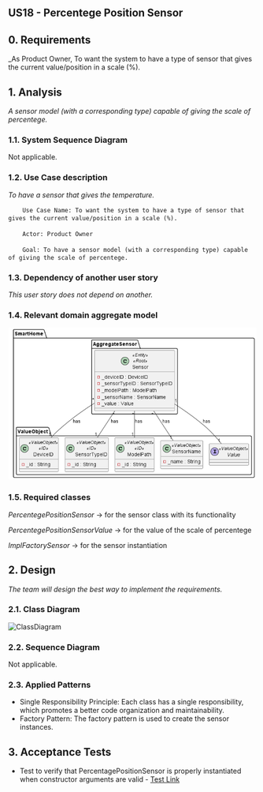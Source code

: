 ## US18 - Percentege Position Sensor

## 0. Requirements
_As Product Owner, To want the system to have a type of sensor that gives the current value/position in a scale (%).

## 1. Analysis
_A sensor model (with a corresponding type) capable of giving the scale of percentege._

### 1.1. System Sequence Diagram
Not applicable.

### 1.2. Use Case description
_To have a sensor that gives the temperature._
    
        Use Case Name: To want the system to have a type of sensor that gives the current value/position in a scale (%).
    
        Actor: Product Owner
    
        Goal: To have a sensor model (with a corresponding type) capable of giving the scale of percentege.


### 1.3. Dependency of another user story
_This user story does not depend on another._

### 1.4. Relevant domain aggregate model 
![Sensor](../../general/agreggateModels/Sensor.png)

### 1.5. Required classes
_PercentegePositionSensor_ -> for the sensor class with its functionality

_PercentegePositionSensorValue_ -> for the value of the scale of percentege

_ImplFactorySensor_ -> for the sensor instantiation


## 2. Design
_The team will design the best way to implement the requirements._
### 2.1. Class Diagram
![ClassDiagram](/Users/WagnerPaiva/Documents/GitHub/2023-2024-switch-dev-project-assignment-grupo-1/docs/userStories/us18/US18CD.png)
### 2.2. Sequence Diagram
Not applicable.
### 2.3. Applied Patterns
- Single Responsibility Principle: Each class has a single responsibility, which promotes a better code organization 
and maintainability.
- Factory Pattern: The factory pattern is used to create the sensor instances.

## 3. Acceptance Tests

- Test to verify that PercentagePositionSensor is properly instantiated when constructor arguments are valid - [Test Link](/Users/WagnerPaiva/Documents/GitHub/2023-2024-switch-dev-project-assignment-grupo-1/src/test/java/SmartHomeDDD/domain/Sensor/PercentagePositionSensorTest.java#L22)